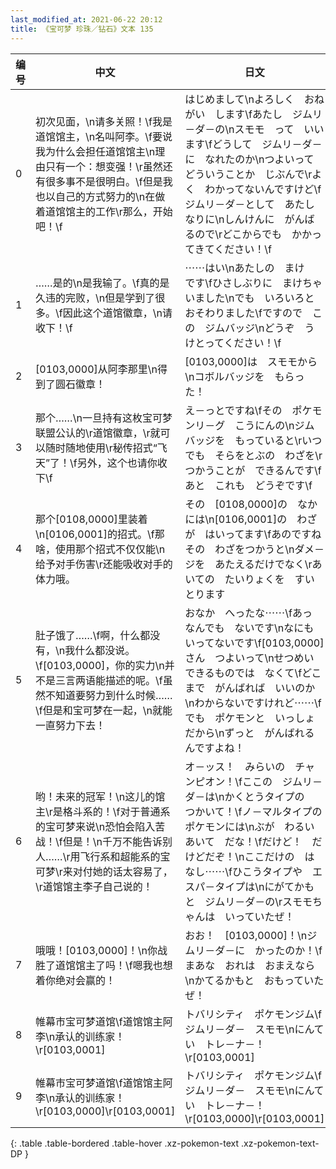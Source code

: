 ```yaml
---
last_modified_at: 2021-06-22 20:12
title: 《宝可梦 珍珠／钻石》文本 135
---
```

| 编号 | 中文 | 日文 |
| ---- | ---- | ---- |
| 0 | 初次见面，\n请多关照！\f我是道馆馆主，\n名叫阿李。\f要说我为什么会担任道馆馆主\n理由只有一个：想变强！\r虽然还有很多事不是很明白。\f但是我也以自己的方式努力的\n在做着道馆馆主的工作\r那么，开始吧！\f | はじめまして\nよろしく　おねがい　します\fあたし　ジムリ－ダ－の\nスモモ　って　いいます\fどうして　ジムリ－ダ－に　なれたのか\nつよいって　どういうことか　じぶんで\rよく　わかってないんですけど\fジムリ－ダ－として　あたしなりに\nしんけんに　がんばるので\rどこからでも　かかってきてください！\f |
| 1 | ……是的\n是我输了。\f真的是久违的完败，\n但是学到了很多。\f因此这个道馆徽章，\n请收下！\f | ⋯⋯はい\nあたしの　まけ　です\fひさしぶりに　まけちゃいました\nでも　いろいろと　おそわりました\fですので　この　ジムバッジ\nどうぞ　うけとってください！\f |
| 2 | [0103,0000]从阿李那里\n得到了圆石徽章！ | [0103,0000]は　スモモから\nコボルバッジを　もらった！ |
| 3 | 那个……\n一旦持有这枚宝可梦联盟公认的\r道馆徽章，\r就可以随时随地使用\r秘传招式“飞天”了！\f另外，这个也请你收下\f | え－っとですね\fその　ポケモンリ－グ　こうにんの\nジムバッジを　もっていると\rいつでも　そらをとぶの　わざを\rつかうことが　できるんです\fあと　これも　どうぞです\f |
| 4 | 那个[0108,0000]里装着\n[0106,0001]的招式。\f那啥，使用那个招式不仅仅能\n给予对手伤害\r还能吸收对手的体力哦。 | その　[0108,0000]の　なかには\n[0106,0001]の　わざが　はいってます\fあのですね　その　わざをつかうと\nダメ－ジを　あたえるだけでなく\rあいての　たいりょくを　すいとります |
| 5 | 肚子饿了……\f啊，什么都没有，\n我什么都没说。\f[0103,0000]，你的实力\n并不是三言两语能描述的呢。\f虽然不知道要努力到什么时候……\f但是和宝可梦在一起，\n就能一直努力下去！ | おなか　へったな⋯⋯\fあっ　なんでも　ないです\nなにも　いってないです\f[0103,0000]さん　つよいって\nせつめい　できるものでは　なくて\fどこまで　がんばれば　いいのか\nわからないですけれど⋯⋯\fでも　ポケモンと　いっしょだから\nずっと　がんばれるんですよね！ |
| 6 | 哟！未来的冠军！\n这儿的馆主\r是格斗系的！\f对于普通系的宝可梦来说\n恐怕会陷入苦战！\f但是！\n千万不能告诉别人……\r用飞行系和超能系的宝可梦\r来对付她的话太容易了，\r道馆馆主李子自己说的！ | オ－ッス！　みらいの　チャンピオン！\fここの　ジムリ－ダ－は\nかくとうタイプの　つかいて！\fノ－マルタイプの　ポケモンには\nぶが　わるい　あいて　だな！\fだけど！　だけどだぞ！\nここだけの　はなし⋯⋯\fひこうタイプや　エスパ－タイプは\nにがてかも　と　ジムリ－ダ－の\rスモモちゃんは　いっていたぜ！ |
| 7 | 哦哦！[0103,0000]！\n你战胜了道馆馆主了吗！\f嗯我也想着你绝对会赢的！ | おお！　[0103,0000]！\nジムリ－ダ－に　かったのか！\fまあな　おれは　おまえなら\nかてるかもと　おもっていたぜ！ |
| 8 | 帷幕市宝可梦道馆\f道馆馆主阿李\n承认的训练家！\r[0103,0001] | トバリシティ　ポケモンジム\fジムリ－ダ－　スモモ\nにんてい　トレ－ナ－！\r[0103,0001] |
| 9 | 帷幕市宝可梦道馆\f道馆馆主阿李\n承认的训练家！\r[0103,0000]\r[0103,0001] | トバリシティ　ポケモンジム\fジムリ－ダ－　スモモ\nにんてい　トレ－ナ－！\r[0103,0000]\r[0103,0001] |
{: .table .table-bordered .table-hover .xz-pokemon-text .xz-pokemon-text-DP }